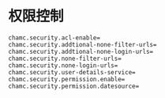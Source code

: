 # 权限控制
    
    chamc.security.acl-enable=
    chamc.security.addtional-none-filter-urls=
    chamc.security.addtional-none-login-urls=
    chamc.security.none-filter-urls=
    chamc.security.none-login-urls=
    chamc.security.user-details-service=
    chamc.security.permission.enable=
    chamc.security.permission.datesource=